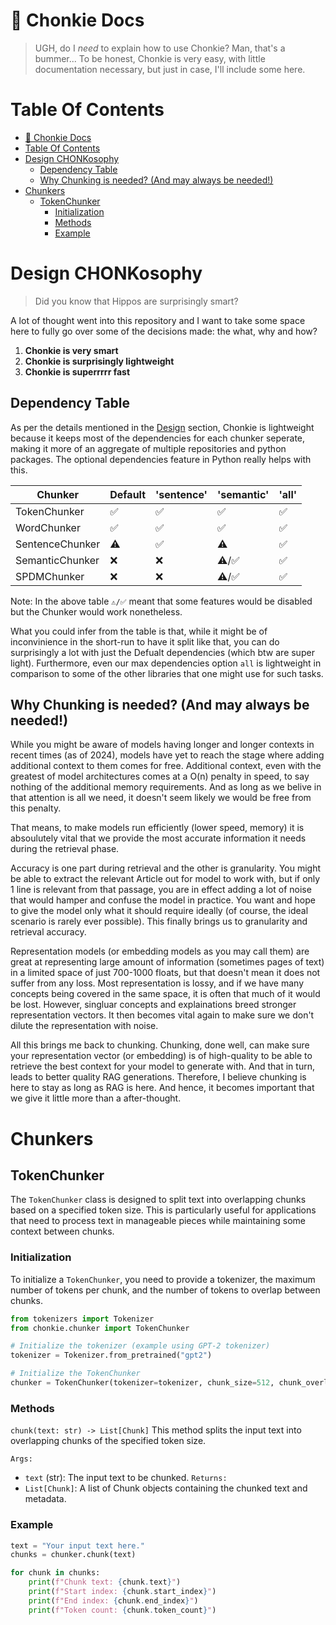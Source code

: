 # 🦛 Chonkie Docs

> UGH, do I _need_ to explain how to use Chonkie? Man, that's a bummer... To be honest, Chonkie is very easy, with little documentation necessary, but just in case, I'll include some here. 

# Table Of Contents

- [🦛 Chonkie Docs](#-chonkie-docs)
- [Table Of Contents](#table-of-contents)
- [Design CHONKosophy](#design-chonkosophy)
  - [Dependency Table](#dependency-table)
  - [Why Chunking is needed? (And may always be needed!)](#why-chunking-is-needed-and-may-always-be-needed)
- [Chunkers](#chunkers)
  - [TokenChunker](#tokenchunker)
    - [Initialization](#initialization)
    - [Methods](#methods)
    - [Example](#example)
  

# Design CHONKosophy

> Did you know that Hippos are surprisingly smart? 

A lot of thought went into this repository and I want to take some space here to fully go over some of the decisions made: the what, why and how? 

1. **Chonkie is very smart**
2. **Chonkie is surprisingly lightweight**
3. **Chonkie is superrrrr fast**



## Dependency Table

As per the details mentioned in the [Design](#design-chonkosophy) section, Chonkie is lightweight because it keeps most of the dependencies for each chunker seperate, making it more of an aggregate of multiple repositories and python packages. The optional dependencies feature in Python really helps with this. 

| Chunker  | Default | 'sentence' | 'semantic' | 'all' |
|----------|----------|----------|----------|----------|
| TokenChunker        |✅|✅|✅|✅|
| WordChunker         |✅|✅|✅|✅|
| SentenceChunker     |⚠️|✅|⚠️|✅|
| SemanticChunker     |❌|❌|⚠️/✅|✅|
| SPDMChunker         |❌|❌|⚠️/✅|✅|

Note: In the above table `⚠️/✅` meant that some features would be disabled but the Chunker would work nonetheless. 

What you could infer from the table is that, while it might be of inconvinience in the short-run to have it split like that, you can do surprisingly a lot with just the Defualt dependencies (which btw are super light). Furthermore, even our max dependencies option `all` is lightweight in comparison to some of the other libraries that one might use for such tasks. 


## Why Chunking is needed? (And may always be needed!)

While you might be aware of models having longer and longer contexts in recent times (as of 2024), models have yet to reach the stage where adding additional context to them comes for free. Additional context, even with the greatest of model architectures comes at a O(n) penalty in speed, to say nothing of the additional memory requirements. And as long as we belive in that attention is all we need, it doesn't seem likely we would be free from this penalty. 

That means, to make models run efficiently (lower speed, memory) it is absoulutely vital that we provide the most accurate information it needs during the retrieval phase. 

Accuracy is one part during retrieval and the other is granularity. You might be able to extract the relevant Article out for model to work with, but if only 1 line is relevant from that passage, you are in effect adding a lot of noise that would hamper and confuse the model in practice. You want and hope to give the model only what it should require ideally (of course, the ideal scenario is rarely ever possible). This finally brings us to granularity and retrieval accuracy. 

Representation models (or embedding models as you may call them) are great at representing large amount of information (sometimes pages of text) in a limited space of just 700-1000 floats, but that doesn't mean it does not suffer from any loss. Most representation is lossy, and if we have many concepts being covered in the same space, it is often that much of it would be lost. However, singluar concepts and explainations breed stronger representation vectors. It then becomes vital again to make sure we don't dilute the representation with noise. 

All this brings me back to chunking. Chunking, done well, can make sure your representation vector (or embedding) is of high-quality to be able to retrieve the best context for your model to generate with. And that in turn, leads to better quality RAG generations. Therefore, I believe chunking is here to stay as long as RAG is here. And hence, it becomes important that we give it little more than a after-thought. 

# Chunkers
## TokenChunker

The `TokenChunker` class is designed to split text into overlapping chunks based on a specified token size. This is particularly useful for applications that need to process text in manageable pieces while maintaining some context between chunks.

### Initialization

To initialize a `TokenChunker`, you need to provide a tokenizer, the maximum number of tokens per chunk, and the number of tokens to overlap between chunks.

```python
from tokenizers import Tokenizer
from chonkie.chunker import TokenChunker

# Initialize the tokenizer (example using GPT-2 tokenizer)
tokenizer = Tokenizer.from_pretrained("gpt2")

# Initialize the TokenChunker
chunker = TokenChunker(tokenizer=tokenizer, chunk_size=512, chunk_overlap=128)
```

### Methods

`chunk(text: str) -> List[Chunk]`
This method splits the input text into overlapping chunks of the specified token size.

`Args:`
* `text` (str): The input text to be chunked.
`Returns:`
* `List[Chunk]`: A list of Chunk objects containing the chunked text and metadata.

### Example

```python
text = "Your input text here."
chunks = chunker.chunk(text)

for chunk in chunks:
    print(f"Chunk text: {chunk.text}")
    print(f"Start index: {chunk.start_index}")
    print(f"End index: {chunk.end_index}")
    print(f"Token count: {chunk.token_count}")
```